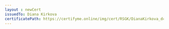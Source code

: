 ```yaml
--- 
layout : newCert 
issuedTo: Diana Kirkova
certificatePath: https://certifyme.online/img/cert/RSGK/DianaKirkova_dcc28.png
--- 
```

